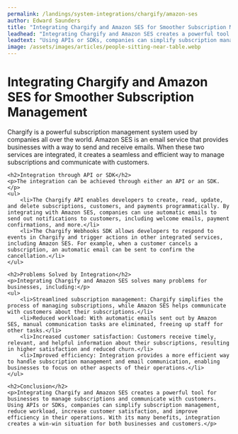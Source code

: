 ```yaml
---
permalink: /landings/system-integrations/chargify/amazon-ses
author: Edward Saunders
title: "Integrating Chargify and Amazon SES for Smoother Subscription Management"
leadhead: "Integrating Chargify and Amazon SES creates a powerful tool for businesses to manage subscriptions and communicate with customers"
leadtext: "Using APIs or SDKs, companies can simplify subscription management, reduce workload, increase customer satisfaction, and improve efficiency in their operations. With its many benefits, integration creates a win-win situation for both businesses and customers."
image: /assets/images/articles/people-sitting-near-table.webp
---
```

<div class="arttext">	<h1>Integrating Chargify and Amazon SES for Smoother Subscription Management</h1>
	<p>Chargify is a powerful subscription management system used by companies all over the world. Amazon SES is an email service that provides businesses with a way to send and receive emails. When these two services are integrated, it creates a seamless and efficient way to manage subscriptions and communicate with customers.</p>

	<h2>Integration through API or SDK</h2>
	<p>The integration can be achieved through either an API or an SDK.</p>
	<ul>
		<li>The Chargify API enables developers to create, read, update, and delete subscriptions, customers, and payments programmatically. By integrating with Amazon SES, companies can use automatic emails to send out notifications to customers, including welcome emails, payment confirmations, and more.</li>
		<li>The Chargify Webhooks SDK allows developers to respond to events in Chargify and trigger actions in other integrated services, including Amazon SES. For example, when a customer cancels a subscription, an automatic email can be sent to confirm the cancellation.</li>
	</ul>

	<h2>Problems Solved by Integration</h2>
	<p>Integrating Chargify and Amazon SES solves many problems for businesses, including:</p>
	<ul>
		<li>Streamlined subscription management: Chargify simplifies the process of managing subscriptions, while Amazon SES helps communicate with customers about their subscriptions.</li>
		<li>Reduced workload: With automatic emails sent out by Amazon SES, manual communication tasks are eliminated, freeing up staff for other tasks.</li>
		<li>Increased customer satisfaction: Customers receive timely, relevant, and helpful information about their subscriptions, resulting in higher satisfaction and reduced churn.</li>
		<li>Improved efficiency: Integration provides a more efficient way to handle subscription management and email communication, enabling businesses to focus on other aspects of their operations.</li>
	</ul>

	<h2>Conclusion</h2>
	<p>Integrating Chargify and Amazon SES creates a powerful tool for businesses to manage subscriptions and communicate with customers. Using APIs or SDKs, companies can simplify subscription management, reduce workload, increase customer satisfaction, and improve efficiency in their operations. With its many benefits, integration creates a win-win situation for both businesses and customers.</p>
</div>